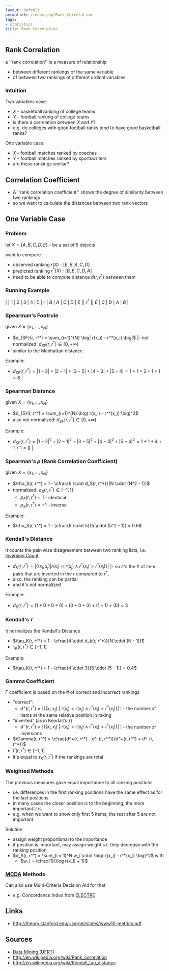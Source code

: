 ```yaml
---
layout: default
permalink: /index.php/Rank_Correlation
tags:
- statistics
title: Rank Correlation
---
```

## Rank Correlation
a ''rank correlation'' is a measure of relationship 
- between different rankings of the same variable
- of between two rankings of different ordinal variables


### Intuition
Two variables case:
- $X$ - basketball ranking of college teams
- $Y$ - football ranking of college teams
- is there a correlation between $X$ and $Y$? 
- e.g. do colleges with good football ranks tend to have good basketball ranks? 

One variable case:
- $X$ - football matches ranked by coaches 
- $Y$ - football matches ranked by sportswriters
- are these rankings similar?


## Correlation Coefficient
- A ''rank correlation coefficient'' shows the degree of similarity between two rankings
- so we want to calculate the distances between two rank vectors


## One Variable Case
### Problem
let $X = \{A, B, C, D, E \}$ - be a set of 5 objects

want to compare 
- observed ranking $r(X): [E, B, A, C, D]$
- predicted ranking $r^*(X): [B, E, C, D, A]$
- need to be able to compute distance $d(r, r^*)$ between them


### Running Example
|    |  1  |  2  |  3  |  4  |  5  |   $r$  |  $B$  |  $A$  |  $C$  |  $D$  |  $E$ ||  $r^*$ ||  $E$  |  $C$  |  $D$  |  $A$  |  $B$ |

### Spearman's Footrule
given $X = \{ x_1, ..., x_N \}$
- $d_{SF}(r, r^*) = \sum_{i=1}^{N} \big|  r(x_i) - r^*(x_i) \big|$ |- not normalized: $d_{SF}(r, r^*) \in [0, +\infty)$ 
- similar to the Manhattan distance


Example:
- $d_{SF}(r, r^*) = | 1 - 2| + |2 - 1| + |3 - 5| + |4 - 3| + |5 - 4| = 1 + 1 + 2 + 1 + 1 = 6$ |

### Spearman Distance
given $X = \{ x_1, ..., x_N \}$
- $d_{S}(r, r^*) = \sum_{i=1}^{N} \big( r(x_i) - r^*(x_i) \big)^2$
- also not normalized: $d_{SF}(r, r^*) \in [0, +\infty)$ 


Example:
- $d_{SF}(r, r^*) = | 1 - 2|^2 + |2 - 1|^2 + |3 - 5|^2 + |4 - 3|^2 + |5 - 4|^2 = 1 + 1 + 4 + 1 + 1 = 8$ |

### Spearman's $\rho$ (Rank Correlation Coefficient)
given $X = \{ x_1, ..., x_N \}$
- $\rho_S(r, r^*) = 1 - \cfrac{6 \cdot d_S(r, r^*)}{N \cdot (N^2 - 1)}$
- normalized: $\rho_S(r, r^*) \in [-1, 1]$
  - $\rho_S(r, r^*) = 1$ - identical
  - $\rho_S(r, r^*) = -1$ - inverse

Example:
- $\rho_S(r, r^*) = 1 - \cfrac{6 \cdot 5}{5 \cdot (5^2 - 1)} = 0.6$


### Kendall's Distance
It counts the pair-wise disagreement between two ranking lists, i.e. [Inversion Count](Inversion_Count)
- $d_K(r, r^*) = \Big|  \big\{ (x_i, x_j)  | r(x_i) < r(x_j) \land r^*(x_i) > r^*(x_j) \big\} \Big|$ |- so it's the # of item pairs that are inverted in the $r$ compared to $r^*$, 
- also, the ranking can be partial
- and it's not normalized

Example:
- $d_K(r, r^*) = (1+0+0+0)+(0+0+0)+(1+1)+(0)=3$
 

### Kendall's $\tau$
It normalizes the Kendall's Distance
- $\tau_K(r, r^*) = 1 - \cfrac{4 \cdot d_k(r, r^*)}{N \cdot (N - 1)}$
- $\tau_K(r, r^*) \in [-1, 1]$


Example:
- $\tau_K(r, r^*) = 1 - \cfrac{4 \cdot 3}{5 \cdot (5 - 1)} = 0.4$


### Gamma Coefficient
$\Gamma$ coefficient is based on the # of correct and incorrect rankings
- "correct": 
  - $d^+(r, r^*) = \big|  \big\{ (x_i, x_j) \ | \ r(x_i) < r(x_j) \land r^*(x_i) < r^*(x_j)  \big\} \big|$ |  - the number of items at the same relative position in raking
- "inverted" (as in Kendall's $\tau$)
  - $d^-(r, r^*) = \big|  \big\{ (x_i, x_j) \ | \ r(x_i) < r(x_j) \land r^*(x_i) > r^*(x_j)  \big\} \big|$ |  - the number of inversions
- $\Gamma(r, r^*) = \cfrac{d^+(r, r^*) - d^-(r, r^*)}{d^+(r, r^*) + d^-(r, r^*)}$
- $\Gamma(r, r^*) \in [-1, 1]$
- it's equal to $\tau_K(r, r^*)$ if the rankings are total



### Weighted Methods
The previous measures gave equal importance to all ranking positions
- i.e. differences in the first ranking positions have the same effect as for the last positions
- in many cases the closer position is to the beginning, the more important it is
- e.g. when we want to show only first 5 items, the rest after 5 are not important

Solution
- assign weight proportional to the importance
- if position is important, may assign weight s.t. they decrease with the ranking position
- $d_S(r, r^*) = \sum_{i = 1}^N w_i \cdot \big( r(x_i) - r^*(x_i) \big)^2$ with
  - $w_i = \cfrac{1}{\log r(x_i) + 1}$


### [MCDA](MCDA) Methods
Can also use Multi-Criteria Decision Aid for that
- e.g. Concordance Index from [ELECTRE](ELECTRE)


## Links
- http://theory.stanford.edu/~sergei/slides/www10-metrics.pdf

## Sources
- [Data Mining (UFRT)](Data_Mining_(UFRT))
- http://en.wikipedia.org/wiki/Rank_correlation
- http://en.wikipedia.org/wiki/Kendall_tau_distance
